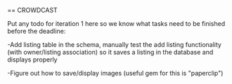 == CROWDCAST

Put any todo for iteration 1 here so we know what tasks need to be
finished before the deadline:

-Add listing table in the schema, manually test the add listing
	functionality (with owner/listing association) so it saves
	a listing in the database and displays properly

-Figure out how to save/display images
	(useful gem for this is "paperclip")

